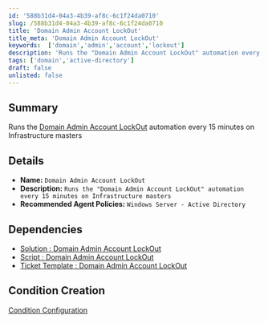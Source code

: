 ```yaml
---
id: '588b31d4-04a3-4b39-af8c-6c1f24da0710'
slug: /588b31d4-04a3-4b39-af8c-6c1f24da0710
title: 'Domain Admin Account LockOut'
title_meta: 'Domain Admin Account LockOut'
keywords:  ['domain','admin','account','lockout']
description: 'Runs the "Domain Admin Account LockOut" automation every 15 minutes on Infrastructure masters'
tags: ['domain','active-directory']
draft: false
unlisted: false
---
```


## Summary
Runs the [Domain Admin Account LockOut](/docs/54cb9acb-d11d-4a88-a0ca-92032b46fe23) automation every 15 minutes on Infrastructure masters

## Details

- **Name:**  `Domain Admin Account LockOut`
- **Description:**  `Runs the "Domain Admin Account LockOut" automation every 15 minutes on Infrastructure masters`
- **Recommended Agent Policies:**   `Windows Server - Active Directory`

## Dependencies
- [Solution : Domain Admin Account LockOut](/docs/87830e26-2018-4cd1-ba7e-a66fae0aa7e6)
- [Script : Domain Admin Account LockOut](/docs/54cb9acb-d11d-4a88-a0ca-92032b46fe23)
- [Ticket Template : Domain Admin Account LockOut](/docs/4583116e-e1b9-42bc-826d-61ec2785e532)


## Condition Creation

[Condition Configuration](https://github.com/ProVal-Tech/ninjarmm/blob/main/conditions/domain-admin-account-lockouts.toml)
